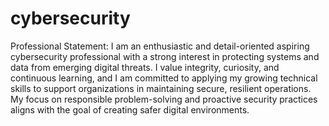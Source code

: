 # cybersecurity

Professional Statement:
I am an enthusiastic and detail-oriented aspiring cybersecurity professional with a strong interest in protecting systems and data from emerging digital threats. I value integrity, curiosity, and continuous learning, and I am committed to applying my growing technical skills to support organizations in maintaining secure, resilient operations. My focus on responsible problem-solving and proactive security practices aligns with the goal of creating safer digital environments.

